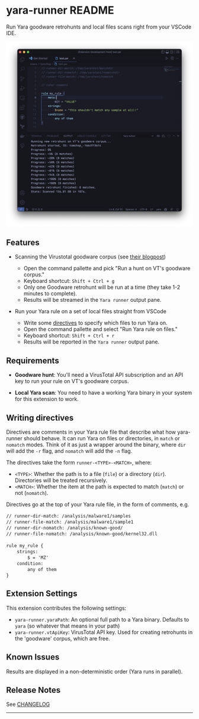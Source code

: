 # yara-runner README

Run Yara goodware retrohunts and local files scans right from your VSCode IDE.

![screenshot](images/screenshot.png)

## Features

* Scanning the Virustotal goodware corpus (see [their blogpost](https://blog.virustotal.com/2019/10/test-your-yara-rules-against-goodware.html))
  * Open the command pallette and pick "Run a hunt on VT's goodware corpus."
  * Keyboard shortcut: `Shift + Ctrl + g`
  * Only one Goodware retrohunt will be run at a time (they take 1-2 minutes to complete).
  * Results will be streamed in the `Yara runner` output pane.

* Run your Yara rule on a set of local files straight from VSCode
  * Write some [directives](#writing-directives) to specify which files to run Yara on.
  * Open the command pallette and select "Run Yara rule on files."
  * Keyboard shortcut: `Shift + Ctrl + r`
  * Results will be reported in the `Yara runner` output pane.

## Requirements

* **Goodware hunt**: You'll need a VirusTotal API subscription and an API key to run your rule on VT's goodware corpus.

* **Local Yara scan**: You need to have a working Yara binary in your system for this extension to work.

## Writing directives

Directives are comments in your Yara rule file that describe what how yara-runner
should behave. It can run Yara on files or directories, in `match` or `nomatch`
modes. Think of it as just a wrapper around the binary, where `dir` will add the `-r` flag,
and `nomatch` will add the `-n` flag.

The directives take the form `runner-<TYPE>-<MATCH>`, where:

* `<TYPE>`: Whether the path is to a file (`file`) or a directory (`dir`). Directories will be treated recursively.
* `<MATCH>`: Whether the item at the path is expected to match (`match`) or not (`nomatch`).

Directives go at the top of your Yara rule file, in the form of comments, e.g.

```yara
// runner-dir-match: /analysis/malware1/samples
// runner-file-match: /analysis/malware1/sample1
// runner-dir-nomatch: /analysis/known-good/
// runner-file-nomatch: /analysis/known-good/kernel32.dll

rule my_rule {
    strings:
        $ = 'MZ'
    condition:
        any of them
}
```

## Extension Settings

This extension contributes the following settings:

* `yara-runner.yaraPath`: An optional full path to a Yara binary. Defaults to `yara` (so whatever that means in your path)
* `yara-runner.vtApiKey`: VirusTotal API key. Used for creating retrohunts in the 'goodware' corpus, which are free.

## Known Issues

Results are displayed in a non-deterministic order (Yara runs in parallel).

## Release Notes

See [CHANGELOG](CHANGELOG.md)

---
